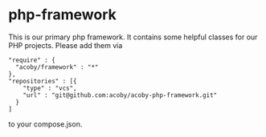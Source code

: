 # php-framework

This is our primary php framework. It contains some helpful classes for our PHP projects. Please add them via

    "require" : {
      "acoby/framework" : "*"
    },
    "repositories" : [{
        "type" : "vcs",
        "url" : "git@github.com:acoby/acoby-php-framework.git"
      }
    ]

to your compose.json.